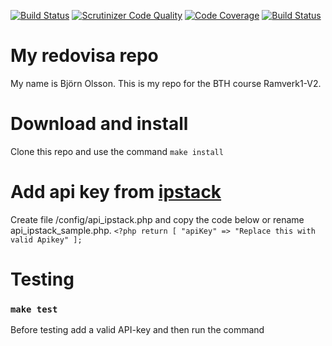 [![Build Status](https://travis-ci.org/bjorn-87/ramverk1.svg?branch=master)](https://travis-ci.org/bjorn-87/ramverk1) [![Scrutinizer Code Quality](https://scrutinizer-ci.com/g/bjorn-87/ramverk1/badges/quality-score.png?b=master)](https://scrutinizer-ci.com/g/bjorn-87/ramverk1/?branch=master) [![Code Coverage](https://scrutinizer-ci.com/g/bjorn-87/ramverk1/badges/coverage.png?b=master)](https://scrutinizer-ci.com/g/bjorn-87/ramverk1/?branch=master) [![Build Status](https://scrutinizer-ci.com/g/bjorn-87/ramverk1/badges/build.png?b=master)](https://scrutinizer-ci.com/g/bjorn-87/ramverk1/build-status/master)

My redovisa repo
==============

My name is Björn Olsson.
This is my repo for the BTH course Ramverk1-V2.

# Download and install
Clone this repo and use the command `make install`

# Add api key from [ipstack](https://ipstack.com/)
Create file /config/api_ipstack.php and copy the code below or rename api_ipstack_sample.php.
`<?php
return [
    "apiKey" => "Replace this with valid Apikey"
];
`
# Testing
### `make test`
Before testing add a valid API-key and then run the command
